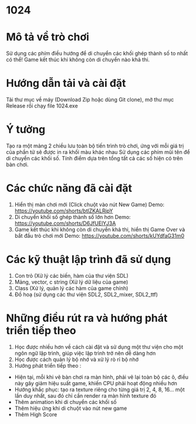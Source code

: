 # 1024

# Mô tả về trò chơi
Sử dụng các phím điều hướng để di chuyển các khối ghép thành số to nhất có thể! Game kết thúc khi không còn di chuyển nào khả thi.
# Hướng dẫn tải và cài đặt
Tải thư mục về máy (Download Zip hoặc dùng Git clone), mở thư mục Release rồi chạy file 1024.exe
# Ý tưởng
Tạo ra một mảng 2 chiều lưu toàn bộ tiến trình trò chơi, ứng với mỗi giá trị của phần tử sẽ được in ra khối màu khác nhau
Sử dụng các phím mũi tên để di chuyển các khối số.
Tính điểm dựa trên tổng tất cả các số hiện có trên bàn chơi.

# Các chức năng đã cài đặt

1. Hiển thị màn chơi mới (Click chuột vào nút New Game)
  Demo: https://youtube.com/shorts/btlZKALRipY
2. Di chuyển khối số ghép thành số lớn hơn
  Demo: https://youtube.com/shorts/D6JfUElYJ3A
3. Game kết thúc khi không còn di chuyển khả thi, hiển thị Game Over và bắt đầu trò chơi mới
  Demo: https://youtube.com/shorts/kUYdfaG31m0
  
# Các kỹ thuật lập trình đã sử dụng

1. Con trỏ (Xử lý các biến, hàm của thư viện SDL)
2. Mảng, vector, c string (Xử lý dữ liệu của game)
3. Class (Xử lý, quản lý các hàm của game chính)
4. Đồ hoạ (sử dụng các thư viện SDL2, SDL2_mixer, SDL2_ttf)

# Những điều rút ra và hướng phát triển tiếp theo

1. Học được nhiều hơn về cách cài đặt và sử dụng một thư viện cho một ngôn ngữ lập trình, giúp việc lập trình trở nên dễ dàng hơn
2. Học được cách quản lý bộ nhớ và xử lý rò rỉ bộ nhớ
3. Hướng phát triển tiếp theo :
  - Hiện tại, mỗi khi vẽ bàn chơi ra màn hình, phải vẽ lại toàn bộ các ô, điều này gây giảm hiệu suất game, khiến CPU phải hoạt động nhiều hơn
  - Hướng khắc phục: tạo ra texture riêng cho từng giá trị 2, 4, 8, 16... một lần duy nhất, sau đó chỉ cần render ra màn hình texture đó
  - Thêm animation khi di chuyển các khối số
  - Thêm hiệu ứng khi di chuột vào nút new game
  - Thêm High Score
